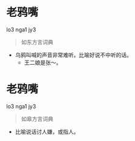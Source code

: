 # 老鸦嘴
lo3 nga1 jy3
> 如东方言词典
- 乌鸦叫喊的声音非常难听。比喻好说不中听的话。
  - 王二娘是张～。

# 老鸦嘴
lo3 nga1 jy3
> 如皋方言词典
- 比喻说话讨人嫌，或指人。
